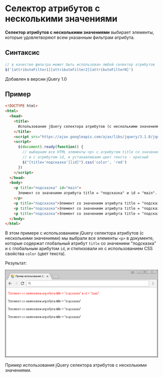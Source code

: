 # Селектор атрибутов с несколькими значениями

**Селектор атрибутов с несколькими значениями** выбирает элементы, которые удовлетворяют всем указанным фильтрам атрибута.

## Синтаксис

```js
// в качестве фильтра может быть использован любой селектор атрибутов
$('[attributeFilter1][attributeFilter2][attributeFilterN]')
```

Добавлен в версии jQuery 1.0

## Пример

```html
<!DOCTYPE html>
<html>
  <head>
    <title>
      Использование jQuery селектора атрибутов (с несколькими значениями)
    </title>
    <script src="https://ajax.googleapis.com/ajax/libs/jquery/3.1.0/jquery.min.js"></script>
    <script>
      $(document).ready(function() {
        // выбираем все HTML элементы <p> с атрибутом title со значением 'подсказка'
        // и с атрибутом id, и устанавливаем цвет текста - красный
        $("[title='подсказка'][id]").css('color', 'red')
      })
    </script>
  </head>
  <body>
    <p title="подсказка" id="main">
      Элемент со значением атрибута title = "подсказка" и id = "main".
    </p>
    <p title="подсказка">Элемент со значением атрибута title = "подсказка".</p>
    <p title="подсказка">Элемент со значением атрибута title = "подсказка".</p>
    <p title="подсказка">Элемент со значением атрибута title = "подсказка".</p>
  </body>
</html>
```

В этом примере с использованием jQuery селектора атрибутов (с несколькими значениями) мы выбрали все элементы `<p>` в документе, которые содержат глобальный атрибут `title` со значением "подсказка" и с глобальным арибутом `id`, и стилизовали их с использованием CSS свойства `color` (цвет текста).

Результат:

![Пример использования jQuery селектора атрибутов с несколькими значениями.](960.png)

Пример использования jQuery селектора атрибутов с несколькими значениями.
